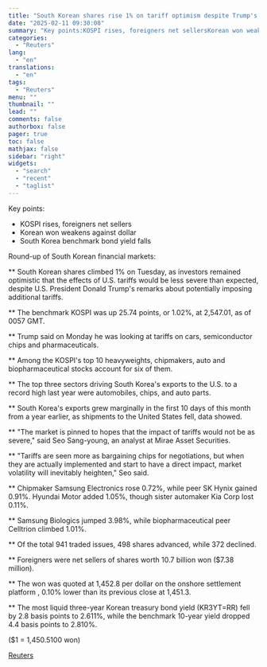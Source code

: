 ```yaml
---
title: "South Korean shares rise 1% on tariff optimism despite Trump's comments"
date: "2025-02-11 09:30:08"
summary: "Key points:KOSPI rises, foreigners net sellersKorean won weakens against dollarSouth Korea benchmark bond yield falls Round-up of South Korean financial markets:** South Korean shares climbed 1% on Tuesday, as investors remained optimistic that the effects of U.S. tariffs would be less severe than expected, despite U.S. President Donald Trump's remarks..."
categories:
  - "Reuters"
lang:
  - "en"
translations:
  - "en"
tags:
  - "Reuters"
menu: ""
thumbnail: ""
lead: ""
comments: false
authorbox: false
pager: true
toc: false
mathjax: false
sidebar: "right"
widgets:
  - "search"
  - "recent"
  - "taglist"
---
```


Key points:

* KOSPI rises, foreigners net sellers
* Korean won weakens against dollar
* South Korea benchmark bond yield falls

Round-up of South Korean financial markets:

\*\* South Korean shares climbed 1% on Tuesday, as investors remained optimistic that the effects of U.S. tariffs would be less severe than expected, despite U.S. President Donald Trump's remarks about potentially imposing additional tariffs.

\*\* The benchmark KOSPI was up 25.74 points, or 1.02%, at 2,547.01, as of 0057 GMT.

\*\* Trump said on Monday he was looking at tariffs on cars, semiconductor chips and pharmaceuticals.

\*\* Among the KOSPI's top 10 heavyweights, chipmakers, auto and biopharmaceutical stocks account for six of them.

\*\* The top three sectors driving South Korea's exports to the U.S. to a record high last year were automobiles, chips, and auto parts.

\*\* South Korea's exports grew marginally in the first 10 days of this month from a year earlier, as shipments to the United States fell, data showed.

\*\* "The market is pinned to hopes that the impact of tariffs would not be as severe," said Seo Sang-young, an analyst at Mirae Asset Securities.

\*\* "Tariffs are seen more as bargaining chips for negotiations, but when they are actually implemented and start to have a direct impact, market volatility will inevitably heighten," Seo said.

\*\* Chipmaker Samsung Electronics rose 0.72%, while peer SK Hynix gained 0.91%. Hyundai Motor added 1.05%, though sister automaker Kia Corp lost 0.11%.

\*\* Samsung Biologics jumped 3.98%, while biopharmaceutical peer Celltrion climbed 1.01%.

\*\* Of the total 941 traded issues, 498 shares advanced, while 372 declined.

\*\* Foreigners were net sellers of shares worth 10.7 billion won ($7.38 million).

\*\* The won was quoted at 1,452.8 per dollar on the onshore settlement platform , 0.10% lower than its previous close at 1,451.3.

\*\* The most liquid three-year Korean treasury bond yield (KR3YT=RR) fell by 2.8 basis points to 2.611%, while the benchmark 10-year yield dropped 4.4 basis points to 2.810%.

($1 = 1,450.5100 won)

[Reuters](https://www.tradingview.com/news/reuters.com,2025:newsml_L1N3P201R:0-south-korean-shares-rise-1-on-tariff-optimism-despite-trump-s-comments/)
